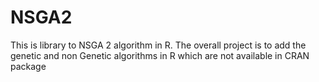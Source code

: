 # NSGA2

This is library to NSGA 2 algorithm in R. The overall project is to add the genetic and non Genetic algorithms in R which are not available in CRAN package

